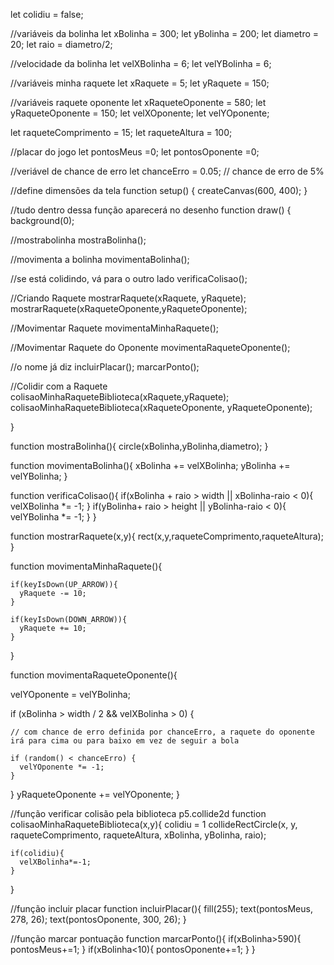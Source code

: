 
let colidiu = false;

//variáveis da bolinha
let xBolinha = 300;
let yBolinha = 200;
let diametro = 20;
let raio = diametro/2;

//velocidade da bolinha
let velXBolinha = 6;
let velYBolinha = 6;

//variáveis minha raquete
let xRaquete = 5;
let yRaquete = 150;

//variáveis raquete oponente
let xRaqueteOponente = 580;
let yRaqueteOponente = 150;
let velXOponente;
let velYOponente;

let raqueteComprimento = 15;
let raqueteAltura = 100;

//placar do jogo
let pontosMeus =0;
let pontosOponente =0;

//veriável de chance de erro
let chanceErro = 0.05; // chance de erro de 5%


//define dimensões da tela
function setup() {
  createCanvas(600, 400);
}

//tudo dentro dessa função aparecerá no desenho
function draw() {
  background(0);
  
  //mostrabolinha
  mostraBolinha();
  
  //movimenta a bolinha
  movimentaBolinha();
  
  //se está colidindo, vá para o outro lado
  verificaColisao();
  
  //Criando Raquete
  mostrarRaquete(xRaquete, yRaquete);
  mostrarRaquete(xRaqueteOponente,yRaqueteOponente);
  
  //Movimentar Raquete
  movimentaMinhaRaquete();
  
  //Movimentar Raquete do Oponente
movimentaRaqueteOponente();
  
  //o nome já diz
  incluirPlacar();
  marcarPonto();
  
  //Colidir com a Raquete
  colisaoMinhaRaqueteBiblioteca(xRaquete,yRaquete);
  colisaoMinhaRaqueteBiblioteca(xRaqueteOponente, yRaqueteOponente);
  
}

function mostraBolinha(){
  circle(xBolinha,yBolinha,diametro);
}

 function movimentaBolinha(){
      xBolinha += velXBolinha;
      yBolinha += velYBolinha;
  }

  function verificaColisao(){
      if(xBolinha + raio > width || xBolinha-raio < 0){
      velXBolinha *= -1;
      }
      if(yBolinha+ raio > height || yBolinha-raio < 0){
      velYBolinha *= -1;
      }
  }
    
  function mostrarRaquete(x,y){
    rect(x,y,raqueteComprimento,raqueteAltura);
  }

  function movimentaMinhaRaquete(){
    
    if(keyIsDown(UP_ARROW)){
      yRaquete -= 10;
    }
    
    if(keyIsDown(DOWN_ARROW)){
      yRaquete += 10;
    }
  }

function movimentaRaqueteOponente(){
  
  velYOponente = velYBolinha;
  
   if (xBolinha > width / 2 && velXBolinha > 0) {
     
    // com chance de erro definida por chanceErro, a raquete do oponente irá para cima ou para baixo em vez de seguir a bola
     
    if (random() < chanceErro) {
      velYOponente *= -1;
    }
  }
  yRaqueteOponente += velYOponente;
}

//função verificar colisão pela biblioteca p5.collide2d
  function colisaoMinhaRaqueteBiblioteca(x,y){
    colidiu = 1
      collideRectCircle(x, y, raqueteComprimento, raqueteAltura, xBolinha, yBolinha, raio);
    
    if(colidiu){
      velXBolinha*=-1;
    }
  }

//função incluir placar
 function incluirPlacar(){
      fill(255);
      text(pontosMeus, 278, 26);
      text(pontosOponente, 300, 26);
    }

//função marcar pontuação
  function marcarPonto(){
    if(xBolinha>590){
      pontosMeus+=1;
    }
    if(xBolinha<10){
      pontosOponente+=1;
    }
  }
